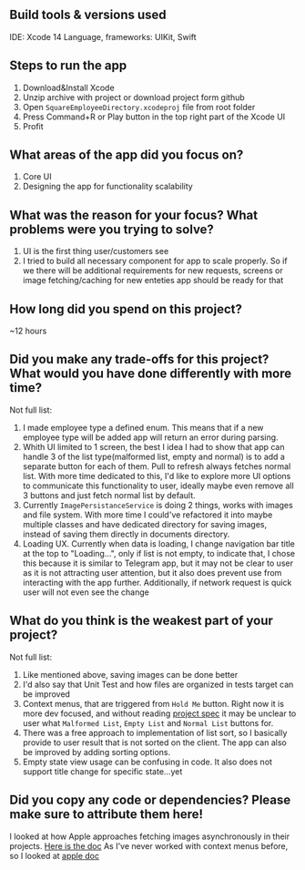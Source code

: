 ## Build tools & versions used
IDE: Xcode 14
Language, frameworks: UIKit, Swift

## Steps to run the app
1. Download&Install Xcode
2. Unzip archive with project or download project form github
3. Open `SquareEmployeeDirectory.xcodeproj` file from root folder
4. Press Command+R or Play button in the top right part of the Xcode UI
5. Profit

## What areas of the app did you focus on?
1. Core UI
2. Designing the app for functionality scalability

## What was the reason for your focus? What problems were you trying to solve?
1. UI is the first thing user/customers see
2. I tried to build all necessary component for app to scale properly. So if we there will be additional requirements for new requests, screens or image fetching/caching for new enteties app should be ready for that 


## How long did you spend on this project?
~12 hours

## Did you make any trade-offs for this project? What would you have done differently with more time?
Not full list:
1. I made employee type a defined enum. This means that if a new employee type will be added app will return an error during parsing.
2. Whith UI limited to 1 screen, the best I idea I had to show that app can handle 3 of the list type(malformed list, empty and normal) is to add a separate button for each of them. Pull to refresh always fetches normal list. With more time dedicated to this, I'd like to explore more UI options to communicate this functionality to user, ideally maybe even remove all 3 buttons and just fetch normal list by default.
3. Currently `ImagePersistanceService` is doing 2 things, works with images and file system. With more time I could've refactored it into maybe multiple classes and have dedicated directory for saving images, instead of saving them directly in documents directory.
4. Loading UX. Currently when data is loading, I change navigation bar title at the top to "Loading...", only if list is not empty, to indicate that, I chose this because it is similar to Telegram app, but it may not be clear to user as it is not attracting user attention, but it also does prevent use from interacting with the app further. Additionally, if network request is quick user will not even see the change

## What do you think is the weakest part of your project?
Not full list:
1. Like mentioned above, saving images can be done better
2. I'd also say that Unit Test and how files are organized in tests target can be improved
3. Context menus, that are triggered from `Hold Me` button. Right now it is more dev focused, and without reading [project spec](https://square.github.io/microsite/mobile-interview-project/) it may be unclear to user what `Malformed List`, `Empty List` and `Normal List` buttons for.
4. There was a free approach to implementation of list sort, so I basically provide to user result that is not sorted on the client. The app can also be improved by adding sorting options.
5. Empty state view usage can be confusing in code. It also does not support title change for specific state...yet 

## Did you copy any code or dependencies? Please make sure to attribute them here!
I looked at how Apple approaches fetching images asynchronously in their projects. [Here is the doc](https://developer.apple.com/documentation/uikit/views_and_controls/collection_views/updating_collection_views_using_diffable_data_sources) 
As I've never worked with context menus before, so I looked at [apple doc](https://developer.apple.com/documentation/uikit/uicontrol/adding_context_menus_in_your_app)
